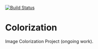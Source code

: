 [![Build Status](https://travis-ci.org/louis-r/colorization.svg?branch=master)](https://travis-ci.org/louis-r/colorization)

# Colorization

Image Colorization Project (ongoing work).
